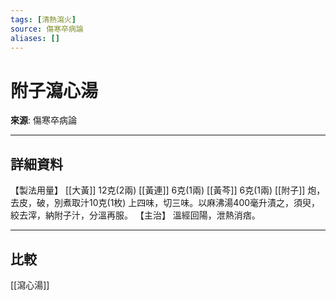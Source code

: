 ```yaml
---
tags: [清熱瀉火]
source: 傷寒卒病論
aliases: []
---
```


# 附子瀉心湯

**來源**: 傷寒卒病論  

---

## 詳細資料
【製法用量】 [[大黃]] 12克(2兩) [[黃連]] 6克(1兩) [[黃芩]] 6克(1兩) [[附子]] 炮，去皮，破，別煮取汁10克(1枚)
上四味，切三味。以麻沸湯400毫升漬之，須臾，絞去滓，納附子汁，分溫再服。
【主治】
溫經回陽，泄熱消痞。

---

## 比較
[[瀉心湯]]
